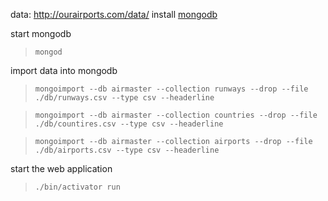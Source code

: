 
data: http://ourairports.com/data/
install [mongodb](https://docs.mongodb.com/manual/installation/)

start mongodb 

> `mongod`

import data into mongodb

> `mongoimport --db airmaster --collection runways --drop --file ./db/runways.csv --type csv --headerline`

> `mongoimport --db airmaster --collection countries --drop --file ./db/countires.csv --type csv --headerline`

> `mongoimport --db airmaster --collection airports --drop --file ./db/airports.csv --type csv --headerline`


start the web application 

> `./bin/activator run`
